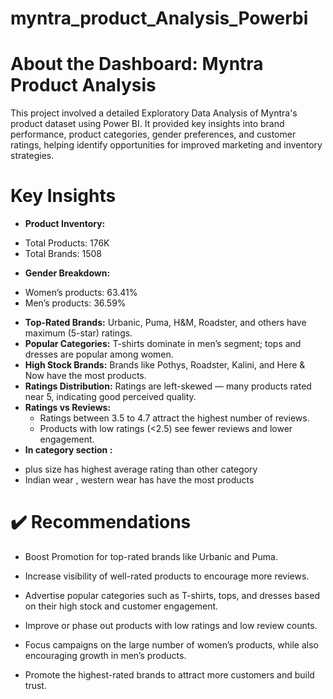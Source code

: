 # myntra_product_Analysis_Powerbi
# About the Dashboard: Myntra Product Analysis
This project involved a detailed Exploratory Data Analysis of Myntra's product dataset using Power BI. It provided key insights into brand performance, product categories, gender preferences, and customer ratings, helping identify opportunities for improved marketing and inventory strategies.

# Key Insights

- **Product Inventory:**
* Total Products: 176K
* Total Brands: 1508

- **Gender Breakdown:**
* Women’s products: 63.41%
* Men’s products: 36.59%

- **Top-Rated Brands:** Urbanic, Puma, H&M, Roadster, and others have maximum (5-star) ratings.
- **Popular Categories:** T-shirts dominate in men’s segment; tops and dresses are popular among women.
- **High Stock Brands:** Brands like Pothys, Roadster, Kalini, and Here & Now have the most products.
- **Ratings Distribution:** Ratings are left-skewed — many products rated near 5, indicating good perceived quality.
- **Ratings vs Reviews:**
  * Ratings between 3.5 to 4.7 attract the highest number of reviews.
  * Products with low ratings (<2.5) see fewer reviews and lower engagement.
- **In category section :**
* plus size has highest average rating than other category
* Indian wear , western wear has have the most products

# ✔️ Recommendations
* Boost Promotion for top-rated brands like Urbanic and Puma.

* Increase visibility of well-rated products to encourage more reviews.

* Advertise popular categories such as T-shirts, tops, and dresses based on their high stock and customer engagement.

* Improve or phase out products with low ratings and low review counts.

* Focus campaigns on the large number of women’s products, while also encouraging growth in men’s products.

* Promote the highest-rated brands to attract more customers and build trust.
